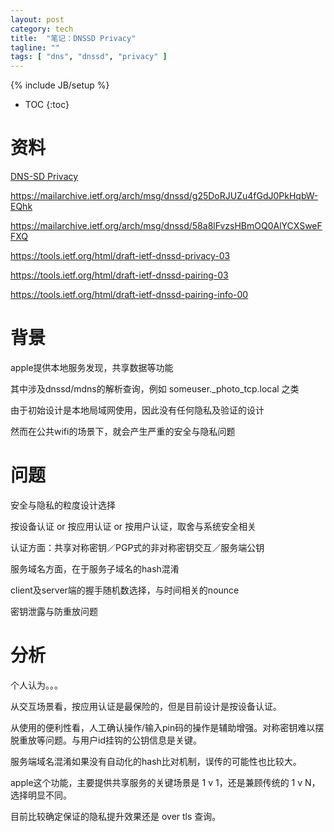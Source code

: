 ```yaml
---
layout: post
category: tech
title:  "笔记：DNSSD Privacy"
tagline: ""
tags: [ "dns", "dnssd", "privacy" ] 
---
```

{% include JB/setup %}

* TOC
{:toc}

# 资料

[DNS-SD Privacy](https://datatracker.ietf.org/meeting/100/materials/slides-100-dnssd-04-stuart-privacy/)

https://mailarchive.ietf.org/arch/msg/dnssd/g25DoRJUZu4fGdJ0PkHqbW-EQhk

https://mailarchive.ietf.org/arch/msg/dnssd/58a8lFvzsHBmOQ0AlYCXSweFFXQ

https://tools.ietf.org/html/draft-ietf-dnssd-privacy-03

https://tools.ietf.org/html/draft-ietf-dnssd-pairing-03

https://tools.ietf.org/html/draft-ietf-dnssd-pairing-info-00

# 背景

apple提供本地服务发现，共享数据等功能

其中涉及dnssd/mdns的解析查询，例如 someuser._photo_tcp.local 之类

由于初始设计是本地局域网使用，因此没有任何隐私及验证的设计

然而在公共wifi的场景下，就会产生严重的安全与隐私问题

# 问题 

安全与隐私的粒度设计选择

按设备认证 or 按应用认证 or 按用户认证，取舍与系统安全相关

认证方面：共享对称密钥／PGP式的非对称密钥交互／服务端公钥

服务域名方面，在于服务子域名的hash混淆

client及server端的握手随机数选择，与时间相关的nounce

密钥泄露与防重放问题

# 分析

个人认为。。。

从交互场景看，按应用认证是最保险的，但是目前设计是按设备认证。

从使用的便利性看，人工确认操作/输入pin码的操作是辅助增强。对称密钥难以摆脱重放等问题。与用户id挂钩的公钥信息是关键。

服务端域名混淆如果没有自动化的hash比对机制，误传的可能性也比较大。

apple这个功能，主要提供共享服务的关键场景是 1 v 1，还是兼顾传统的 1 v N，选择明显不同。

目前比较确定保证的隐私提升效果还是 over tls 查询。
